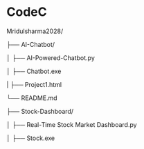 # CodeC

Mridulsharma2028/

├── AI-Chatbot/

│   ├── AI-Powered-Chatbot.py

│   ├── Chatbot.exe

|   ├── Project1.html

└── README.md

├── Stock-Dashboard/

│   ├── Real-Time Stock Market Dashboard.py

│   ├── Stock.exe
